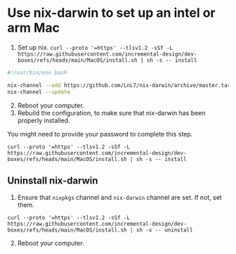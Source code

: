 # Use nix-darwin to set up an intel or arm Mac

1. Set up nix.
   `curl --proto '=https' --tlsv1.2 -sSf -L https://raw.githubusercontent.com/incremental-design/dev-boxes/refs/heads/main/MacOS/install.sh | sh -s -- install`

```bash {"id":"01HXD2VRM11RWRR1S6EW07HZSS"}
#!/usr/bin/env bash

nix-channel --add https://github.com/LnL7/nix-darwin/archive/master.tar.gz
nix-channel --update
```

2. Reboot your computer.
3. Rebuild the configuration, to make sure that nix-darwin has been properly installed.

You might need to provide your password to complete this step.

`curl --proto '=https' --tlsv1.2 -sSf -L https://raw.githubusercontent.com/incremental-design/dev-boxes/refs/heads/main/MacOS/install.sh | sh -s -- install`

## Uninstall nix-darwin

1. Ensure that `nixpkgs` channel and `nix-darwin` channel are set. If not, set them.

`curl --proto '=https' --tlsv1.2 -sSf -L https://raw.githubusercontent.com/incremental-design/dev-boxes/refs/heads/main/MacOS/install.sh | sh -s -- uninstall`

2. Reboot your computer.
